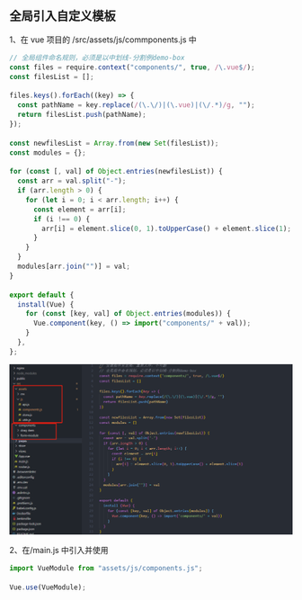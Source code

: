 <!--
 * @Author: your name
 * @Date: 2021-02-03 16:51:11
 * @LastEditTime: 2021-02-03 17:22:25
 * @LastEditors: Please set LastEditors
 * @Description: In User Settings Edit
 * @FilePath: \mini-componentsd:\git-project\front-end-article\docs\04.md
-->

## 全局引入自定义模板

1、在 vue 项目的 /src/assets/js/commponents.js 中

```js
// 全局组件命名规则，必须是以中划线-分割例demo-box
const files = require.context("components/", true, /\.vue$/);
const filesList = [];

files.keys().forEach((key) => {
  const pathName = key.replace(/(\.\/)|(\.vue)|(\/.*)/g, "");
  return filesList.push(pathName);
});

const newfilesList = Array.from(new Set(filesList));
const modules = {};

for (const [, val] of Object.entries(newfilesList)) {
  const arr = val.split("-");
  if (arr.length > 0) {
    for (let i = 0; i < arr.length; i++) {
      const element = arr[i];
      if (i !== 0) {
        arr[i] = element.slice(0, 1).toUpperCase() + element.slice(1);
      }
    }
  }
  modules[arr.join("")] = val;
}

export default {
  install(Vue) {
    for (const [key, val] of Object.entries(modules)) {
      Vue.component(key, () => import("components/" + val));
    }
  },
};
```

![](./img/img1.png)

2、在/main.js 中引入并使用

```js
import VueModule from "assets/js/components.js";

Vue.use(VueModule);
```
